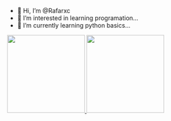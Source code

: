 - 👋 Hi, I’m @Rafarxc
- 👀 I’m interested in learning programation...
- 🌱 I’m currently learning python basics...

<div>
  <a href="https://github.com/Rafarxc">
  <img height="180em" src="https://github-readme-stats.vercel.app/api?username=Rafarxc&show_icons=true&theme=merko&include_all_commits=true&count_private=true"/>
  <img height="180em" src="https://github-readme-stats.vercel.app/api/top-langs/?username=Rafarxc&layout=compact&langs_count=7&theme=merko"/>
</div>
